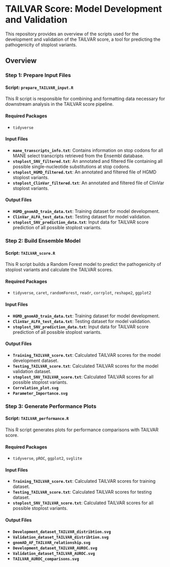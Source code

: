 # TAILVAR Score: Model Development and Validation

This repository provides an overview of the scripts used for the development and validation of the TAILVAR score, a tool for predicting the pathogenicity of stoplost variants.

## Overview

### Step 1: Prepare Input Files
#### Script: `prepare_TAILVAR_input.R`
This R script is responsible for combining and formatting data necessary for downstream analysis in the TAILVAR score pipeline.

#### Required Packages
- `tidyverse`

#### Input Files
- **`mane_transcripts_info.txt`**: Contains information on stop codons for all MANE select transcripts retrieved from the Ensembl database.
- **`stoplost_SNV_filtered.txt`**: An annotated and filtered file containing all possible single-nucleotide substitutions at stop codons.
- **`stoplost_HGMD_filtered.txt`**: An annotated and filtered file of HGMD stoplost variants.
- **`stoplost_ClinVar_filtered.txt`**: An annotated and filtered file of ClinVar stoplost variants.

#### Output Files
- **`HGMD_gnomAD_train_data.txt`**: Training dataset for model development.
- **`ClinVar_ALFA_test_data.txt`**: Testing dataset for model validation.
- **`stoplost_SNV_prediction_data.txt`**: Input data for TAILVAR score prediction of all possible stoplost variants.

### Step 2: Build Ensemble Model
#### Script: `TAILVAR_score.R`
This R script builds a Random Forest model to predict the pathogenicity of stoplost variants and calculate the TAILVAR scores.

#### Required Packages
- `tidyverse`, `caret`, `randomForest`, `readr`, `corrplot`, `reshape2`, `ggplot2`

#### Input Files
- **`HGMD_gnomAD_train_data.txt`**: Training dataset for model development.
- **`ClinVar_ALFA_test_data.txt`**: Testing dataset for model validation.
- **`stoplost_SNV_prediction_data.txt`**: Input data for TAILVAR score prediction of all possible stoplost variants.

#### Output Files
- **`Training_TAILVAR_score.txt`**: Calculated TAILVAR scores for the model development dataset.
- **`Testing_TAILVAR_score.txt`**: Calculated TAILVAR scores for the model validation dataset.
- **`stoplost_SNV_TAILVAR_score.txt`**: Calculated TAILVAR scores for all possible stoplost variants.
- **`Correlation_plot.svg`**
- **`Parameter_Importance.svg`**

### Step 3: Generate Performance Plots
#### Script: `TAILVAR_performance.R`
This R script generates plots for performance comparisons with TAILVAR score.

#### Required Packages
- `tidyverse`, `pROC`, `ggplot2`, `svglite`

#### Input Files
- **`Training_TAILVAR_score.txt`**: Calculated TAILVAR scores for training dataset.
- **`Testing_TAILVAR_score.txt`**: Calculated TAILVAR scores for testing dataset.
- **`stoplost_SNV_TAILVAR_score.txt`**: Calculated TAILVAR scores for all possible stoplost variants.

#### Output Files
- **`Development_dataset_TAILVAR_distribtion.svg`**
- **`Validation_dataset_TAILVAR_distribtion.svg`**
- **`gnomAD_AF_TAILVAR_relationship.svg`**
- **`Development_dataset_TAILVAR_AUROC.svg`**
- **`Validation_dataset_TAILVAR_AUROC.svg`**
- **`TAILVAR_AUROC_comparisons.svg`**

